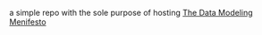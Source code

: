 a simple repo with the sole purpose of hosting [The Data Modeling Menifesto](https://data.adamlev.com/)
